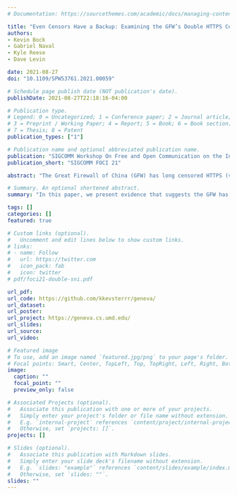 ```yaml
---
# Documentation: https://sourcethemes.com/academic/docs/managing-content/

title: "Even Censors Have a Backup: Examining the GFW’s Double HTTPS Censorship System"
authors: 
- Kevin Bock
- Gabriel Naval
- Kyle Reese
- Dave Levin

date: 2021-08-27
doi: "10.1109/SPW53761.2021.00059"

# Schedule page publish date (NOT publication's date).
publishDate: 2021-08-27T22:18:16-04:00

# Publication type.
# Legend: 0 = Uncategorized; 1 = Conference paper; 2 = Journal article;
# 3 = Preprint / Working Paper; 4 = Report; 5 = Book; 6 = Book section;
# 7 = Thesis; 8 = Patent
publication_types: ["1"]

# Publication name and optional abbreviated publication name.
publication: "SIGCOMM Workshop On Free and Open Communication on the Internet (FOCI 21)"
publication_short: "SIGCOMM FOCI 21"

abstract: "The Great Firewall of China (GFW) has long censored HTTPS (via the Server Name Indication field, or SNI). Its mechanism for doing so has been studied, with various evasion strategies discovered in recent years. In this paper, we have evidence that suggests the GFW has deployed a second HTTPS censorship middlebox that runs in parallel to the first. We present a detailed analysis of this secondary censorship middlebox—how it operates, the content it blocks, and how it interacts with the primary middlebox—and present evidence that this has been in operation since at least September 2019. We also present several packet-based evasion strategies for the secondary middlebox and demonstrate that the primary censorship middlebox can be defeated independently from the secondary. Our code is publicly available."

# Summary. An optional shortened abstract.
summary: "In this paper, we present evidence that suggests the GFW has deployed a second HTTPS censorship middlebox that runs in parallel to the first. We present a detailed analysis of this secondary censorship middlebox—how it operates, the content it blocks, and how it interacts with the primary middlebox. We also present several packet-based evasion strategies for the secondary middlebox and demonstrate that the primary censorship middlebox can be defeated independently from the secondary."

tags: []
categories: []
featured: true

# Custom links (optional).
#   Uncomment and edit lines below to show custom links.
# links:
# - name: Follow
#   url: https://twitter.com
#   icon_pack: fab
#   icon: twitter
# pdf/foci21-double-sni.pdf

url_pdf: 
url_code: https://github.com/kkevsterrr/geneva/
url_dataset:
url_poster:
url_project: https://geneva.cs.umd.edu/
url_slides: 
url_source:
url_video: 

# Featured image
# To use, add an image named `featured.jpg/png` to your page's folder. 
# Focal points: Smart, Center, TopLeft, Top, TopRight, Left, Right, BottomLeft, Bottom, BottomRight.
image:
  caption: ""
  focal_point: ""
  preview_only: false

# Associated Projects (optional).
#   Associate this publication with one or more of your projects.
#   Simply enter your project's folder or file name without extension.
#   E.g. `internal-project` references `content/project/internal-project/index.md`.
#   Otherwise, set `projects: []`.
projects: []

# Slides (optional).
#   Associate this publication with Markdown slides.
#   Simply enter your slide deck's filename without extension.
#   E.g. `slides: "example"` references `content/slides/example/index.md`.
#   Otherwise, set `slides: ""`.
slides: ""
---
```

